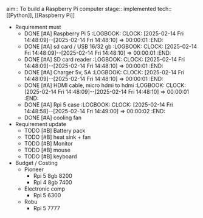 aim:: To build a Raspberry Pi computer
stage:: implemented
tech:: [[Python]], [[Raspberry Pi]]

- Requirement must
	- DONE [#A] Raspberry Pi 5
	  :LOGBOOK:
	  CLOCK: [2025-02-14 Fri 14:48:09]--[2025-02-14 Fri 14:48:10] =>  00:00:01
	  :END:
	- DONE [#A] sd card / USB 16/32  gb
	  :LOGBOOK:
	  CLOCK: [2025-02-14 Fri 14:48:09]--[2025-02-14 Fri 14:48:10] =>  00:00:01
	  :END:
	- DONE [#A] SD card reader
	  :LOGBOOK:
	  CLOCK: [2025-02-14 Fri 14:48:09]--[2025-02-14 Fri 14:48:10] =>  00:00:01
	  :END:
	- DONE [#A] Charger 5v, 5A
	  :LOGBOOK:
	  CLOCK: [2025-02-14 Fri 14:48:09]--[2025-02-14 Fri 14:48:10] =>  00:00:01
	  :END:
	- DONE [#A] HDMI cable, micro hdmi to hdmi
	  :LOGBOOK:
	  CLOCK: [2025-02-14 Fri 14:48:09]--[2025-02-14 Fri 14:48:10] =>  00:00:01
	  :END:
	- DONE [#A] Rpi 5 case
	  :LOGBOOK:
	  CLOCK: [2025-02-14 Fri 14:48:58]--[2025-02-14 Fri 14:49:00] =>  00:00:02
	  :END:
	- DONE [#A] cooling fan
- Requirement update
	- TODO [#B] Battery pack
	- TODO [#B] heat sink + fan
	- TODO [#B] Monitor
	- TODO [#B] mouse
	- TODO [#B] keyboard
- Budget / Costing
	- Pioneer
		- Rpi 5 8gb 8200
		- Rpi 4 8gb 7400
	- Electronic comp
		- Rpi 5 6300
	- Robu
		- Rpi 5 7777